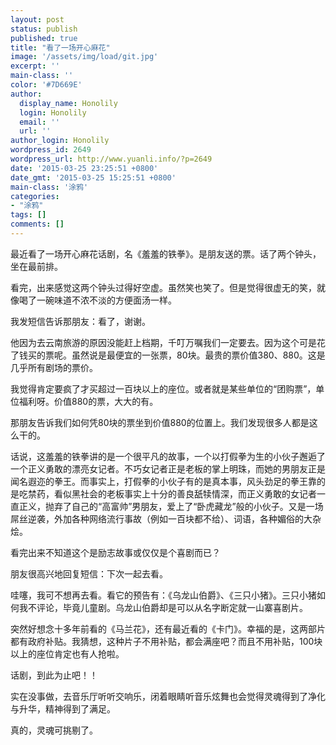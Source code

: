 ```yaml
---
layout: post
status: publish
published: true
title: "看了一场开心麻花"
image: '/assets/img/load/git.jpg'
excerpt: ''
main-class: ''
color: '#7D669E'
author:
  display_name: Honolily
  login: Honolily
  email: ''
  url: ''
author_login: Honolily
wordpress_id: 2649
wordpress_url: http://www.yuanli.info/?p=2649
date: '2015-03-25 23:25:51 +0800'
date_gmt: '2015-03-25 15:25:51 +0800'
main-class: '涂鸦'
categories:
- "涂鸦"
tags: []
comments: []
---
```

最近看了一场开心麻花话剧，名《羞羞的铁拳》。是朋友送的票。话了两个钟头，坐在最前排。

看完，出来感觉这两个钟头过得好空虚。虽然笑也笑了。但是觉得很虚无的笑，就像喝了一碗味道不浓不淡的方便面汤一样。

我发短信告诉那朋友：看了，谢谢。

他因为去云南旅游的原因没能赶上档期，千叮万嘱我们一定要去。因为这个可是花了钱买的票呢。虽然说是最便宜的一张票，80块。最贵的票价值380、880。这是几乎所有剧场的票价。

我觉得肯定要疯了才买超过一百块以上的座位。或者就是某些单位的&ldquo;团购票&rdquo;，单位福利呀。价值880的票，大大的有。

那朋友告诉我们如何凭80块的票坐到价值880的位置上。我们发现很多人都是这么干的。

话说，这羞羞的铁拳讲的是一个很平凡的故事，一个以打假拳为生的小伙子邂逅了一个正义勇敢的漂亮女记者。不巧女记者正是老板的掌上明珠，而她的男朋友正是闻名遐迩的拳王。而事实上，打假拳的小伙子有的是真本事，风头劲足的拳王靠的是吃禁药，看似黑社会的老板事实上十分的善良舐犊情深，而正义勇敢的女记者一直正义，抛弃了自己的&ldquo;高富帅&rdquo;男朋友，爱上了&ldquo;卧虎藏龙&rdquo;般的小伙子。又是一场屌丝逆袭，外加各种网络流行事故（例如一百块都不给）、词语，各种媚俗的大杂烩。

看完出来不知道这个是励志故事或仅仅是个喜剧而已？

朋友很高兴地回复短信：下次一起去看。

哇噻，我可不想再去看。看它的预告有：《乌龙山伯爵》、《三只小猪》。三只小猪如何我不评论，毕竟儿童剧。乌龙山伯爵却是可以从名字断定就一山寨喜剧片。

突然好想念十多年前看的《马兰花》，还有最近看的《卡门》。幸福的是，这两部片都有政府补贴。我猜想，这种片子不用补贴，都会满座吧？而且不用补贴，100块以上的座位肯定也有人抢啦。

话剧，到此为止吧！！

实在没事做，去音乐厅听听交响乐，闭着眼睛听音乐炫舞也会觉得灵魂得到了净化与升华，精神得到了满足。

真的，灵魂可挑剔了。

